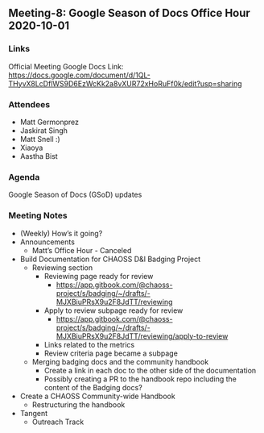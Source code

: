 ## Meeting-8: Google Season of Docs Office Hour 2020-10-01

### Links
Official Meeting Google Docs Link: https://docs.google.com/document/d/1QL-THyvX8LcDflWS9D6EzWcKk2a8vXUR72xHoRuFf0k/edit?usp=sharing

### Attendees
* Matt Germonprez 
* Jaskirat Singh
* Matt Snell :)
* Xiaoya
* Aastha Bist


### Agenda
Google Season of Docs (GSoD) updates

### Meeting Notes
* (Weekly) How’s it going?
* Announcements
  * Matt’s Office Hour - Canceled
* Build Documentation for CHAOSS D&I Badging Project
  * Reviewing section
    * Reviewing page ready for review
       * https://app.gitbook.com/@chaoss-project/s/badging/~/drafts/-MJXBiuPRsX9u2F8JdTT/reviewing
    * Apply to review subpage ready for review
       * https://app.gitbook.com/@chaoss-project/s/badging/~/drafts/-MJXBiuPRsX9u2F8JdTT/reviewing/apply-to-review
    * Links related to the metrics
    * Review criteria page became a subpage
  * Merging badging docs and the community handbook
    * Create a link in each doc to the other side of the documentation
    * Possibly creating a PR to the handbook repo including the content of the Badging docs?
* Create a CHAOSS Community-wide Handbook
  * Restructuring the handbook
* Tangent
  * Outreach Track
